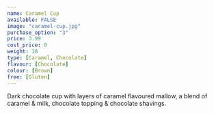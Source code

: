 ```yaml
---
name: Caramel Cup
available: FALSE
image: "caramel-cup.jpg"
purchase_option: "3"
price: 3.99
cost_price: 0
weight: 18
type: [Caramel, Chocolate]
flavour: [Chocolate]
colour: [Brown]
free: [Gluten]
---
```

Dark chocolate cup with layers of caramel flavoured mallow, a blend of caramel & milk, chocolate topping & chocolate shavings.